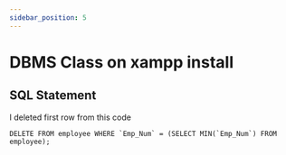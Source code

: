 ```yaml
---
sidebar_position: 5
---
```


# DBMS Class on xampp install

## SQL Statement

I deleted first row from this code

```
DELETE FROM employee WHERE `Emp_Num` = (SELECT MIN(`Emp_Num`) FROM employee);
```
